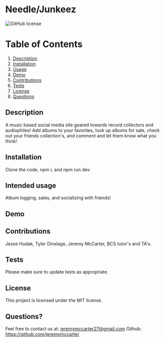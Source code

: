 # Needle/Junkeez
![GitHub license](https://img.shields.io/badge/license-MIT-blue.svg)


  # Table of Contents
  1. [Description](#description)
  2. [Installation](#installation)
  3. [Usage](#intended-usage)
  4. [Demo](#demo)
  5. [Contributions](#contributions)
  6. [Tests](#tests)
  7. [License](#license)
  8. [Questions](#questions?)
  

## Description
A music based social media site geared towards record collectors and audiophiles! Add albums to your favorites, look up albums for sale, check out your friends collection's, and comment and let them know what you think!

  ##  Installation
  Clone the code, npm i, and npm run dev
  

  ## Intended usage
  Album logging, sales, and socializing with friends!
   
  ## Demo
  

  ## Contributions
  Jesse Hudak, Tyler Dinslage, Jeremy McCarter, BCS tutor's and TA's.

  ## Tests
  Please make sure to update tests as appropriate.
  
 
  

   ## License
This project is licensed under the MIT license.

  
  
  ## Questions?
  Feel free to contact us at: jeremymccarter27@gmail.com
  Github: https://github.com/jeremymccarter